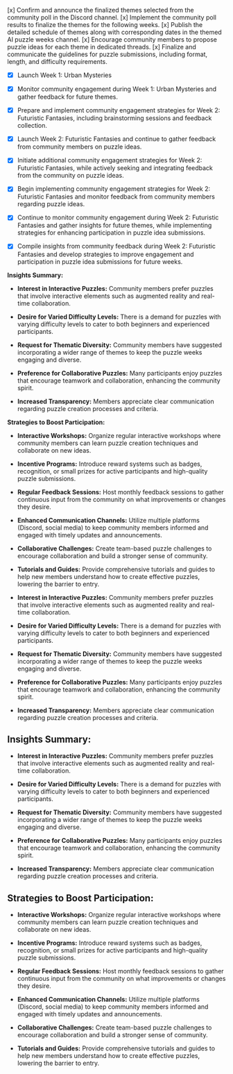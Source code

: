 [x] Confirm and announce the finalized themes selected from the community poll in the Discord channel.
[x] Implement the community poll results to finalize the themes for the following weeks.
[x] Publish the detailed schedule of themes along with corresponding dates in the themed AI puzzle weeks channel.
[x] Encourage community members to propose puzzle ideas for each theme in dedicated threads.
[x] Finalize and communicate the guidelines for puzzle submissions, including format, length, and difficulty requirements.

- [x] Launch Week 1: Urban Mysteries
- [x] Monitor community engagement during Week 1: Urban Mysteries and gather feedback for future themes.
- [x] Prepare and implement community engagement strategies for Week 2: Futuristic Fantasies, including brainstorming sessions and feedback collection.

- [x] Launch Week 2: Futuristic Fantasies and continue to gather feedback from community members on puzzle ideas.
- [x] Initiate additional community engagement strategies for Week 2: Futuristic Fantasies, while actively seeking and integrating feedback from the community on puzzle ideas.

- [x] Begin implementing community engagement strategies for Week 2: Futuristic Fantasies and monitor feedback from community members regarding puzzle ideas.
- [x] Continue to monitor community engagement during Week 2: Futuristic Fantasies and gather insights for future themes, while implementing strategies for enhancing participation in puzzle idea submissions.

- [x] Compile insights from community feedback during Week 2: Futuristic Fantasies and develop strategies to improve engagement and participation in puzzle idea submissions for future weeks.

**Insights Summary:**

- **Interest in Interactive Puzzles:** Community members prefer puzzles that involve interactive elements such as augmented reality and real-time collaboration.

- **Desire for Varied Difficulty Levels:** There is a demand for puzzles with varying difficulty levels to cater to both beginners and experienced participants.

- **Request for Thematic Diversity:** Community members have suggested incorporating a wider range of themes to keep the puzzle weeks engaging and diverse.

- **Preference for Collaborative Puzzles:** Many participants enjoy puzzles that encourage teamwork and collaboration, enhancing the community spirit.

- **Increased Transparency:** Members appreciate clear communication regarding puzzle creation processes and criteria.

**Strategies to Boost Participation:**

- **Interactive Workshops:** Organize regular interactive workshops where community members can learn puzzle creation techniques and collaborate on new ideas.

- **Incentive Programs:** Introduce reward systems such as badges, recognition, or small prizes for active participants and high-quality puzzle submissions.

- **Regular Feedback Sessions:** Host monthly feedback sessions to gather continuous input from the community on what improvements or changes they desire.

- **Enhanced Communication Channels:** Utilize multiple platforms (Discord, social media) to keep community members informed and engaged with timely updates and announcements.

- **Collaborative Challenges:** Create team-based puzzle challenges to encourage collaboration and build a stronger sense of community.

- **Tutorials and Guides:** Provide comprehensive tutorials and guides to help new members understand how to create effective puzzles, lowering the barrier to entry.

- **Interest in Interactive Puzzles:** Community members prefer puzzles that involve interactive elements such as augmented reality and real-time collaboration.

- **Desire for Varied Difficulty Levels:** There is a demand for puzzles with varying difficulty levels to cater to both beginners and experienced participants.

- **Request for Thematic Diversity:** Community members have suggested incorporating a wider range of themes to keep the puzzle weeks engaging and diverse.

- **Preference for Collaborative Puzzles:** Many participants enjoy puzzles that encourage teamwork and collaboration, enhancing the community spirit.

- **Increased Transparency:** Members appreciate clear communication regarding puzzle creation processes and criteria.

## Insights Summary:

- **Interest in Interactive Puzzles:** Community members prefer puzzles that involve interactive elements such as augmented reality and real-time collaboration.

- **Desire for Varied Difficulty Levels:** There is a demand for puzzles with varying difficulty levels to cater to both beginners and experienced participants.

- **Request for Thematic Diversity:** Community members have suggested incorporating a wider range of themes to keep the puzzle weeks engaging and diverse.

- **Preference for Collaborative Puzzles:** Many participants enjoy puzzles that encourage teamwork and collaboration, enhancing the community spirit.

- **Increased Transparency:** Members appreciate clear communication regarding puzzle creation processes and criteria.

## Strategies to Boost Participation:

- **Interactive Workshops:** Organize regular interactive workshops where community members can learn puzzle creation techniques and collaborate on new ideas.

- **Incentive Programs:** Introduce reward systems such as badges, recognition, or small prizes for active participants and high-quality puzzle submissions.

- **Regular Feedback Sessions:** Host monthly feedback sessions to gather continuous input from the community on what improvements or changes they desire.

- **Enhanced Communication Channels:** Utilize multiple platforms (Discord, social media) to keep community members informed and engaged with timely updates and announcements.

- **Collaborative Challenges:** Create team-based puzzle challenges to encourage collaboration and build a stronger sense of community.

- **Tutorials and Guides:** Provide comprehensive tutorials and guides to help new members understand how to create effective puzzles, lowering the barrier to entry.